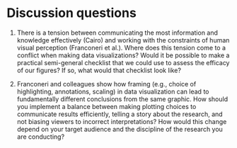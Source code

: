 # Discussion questions

1. There is a tension between communicating the most information and knowledge effectively (Cairo) and working with the constraints of human visual perception (Franconeri et al.). Where does this tension come to a conflict when making data visualizations? Would it be possible to make a practical semi-general checklist that we could use to assess the efficacy of our figures? If so, what would that checklist look like?


2. Franconeri and colleagues show how framing (e.g., choice of highlighting, annotations, scaling) in data visualization can lead to fundamentally different conclusions from the same graphic. How should you implement a balance between making plotting choices to communicate results efficiently, telling a story about the research, and not biasing viewers to incorrect interpretations? How would this change depend on your target audience and the discipline of the research you are conducting?